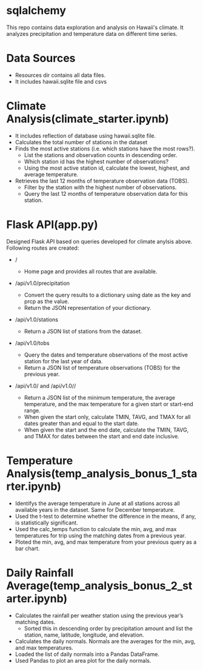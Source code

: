 # sqlalchemy
 
This repo contains data exploration and analysis on Hawaii's climate. It analyzes precipitation and temperature data on different time series.

# Data Sources
- Resources dir contains all data files.
- It includes hawaii.sqlite file and csvs

# Climate Analysis(climate_starter.ipynb)
- It includes reflection of database using hawaii.sqlite file.
- Calculates the total number of stations in the dataset
- Finds the most active stations (i.e. which stations have the most rows?).
    - List the stations and observation counts in descending order.
    - Which station id has the highest number of observations?
    - Using the most active station id, calculate the lowest, highest, and average temperature.
- Retrieves the last 12 months of temperature observation data (TOBS).
    - Filter by the station with the highest number of observations.
    - Query the last 12 months of temperature observation data for this station.

# Flask API(app.py)
Designed Flask API based on queries developed for climate anylsis above. Following routes are created:
- /
  - Home page and provides all routes that are available.

- /api/v1.0/precipitation
  - Convert the query results to a dictionary using date as the key and prcp as the value.
  - Return the JSON representation of your dictionary.

- /api/v1.0/stations
  - Return a JSON list of stations from the dataset.

- /api/v1.0/tobs
  - Query the dates and temperature observations of the most active station for the last year of data.
  - Return a JSON list of temperature observations (TOBS) for the previous year.

- /api/v1.0/<start> and /api/v1.0/<start>/<end>
  - Return a JSON list of the minimum temperature, the average temperature, and the max temperature for a given start or start-end range.
  - When given the start only, calculate TMIN, TAVG, and TMAX for all dates greater than and equal to the start date.
  - When given the start and the end date, calculate the TMIN, TAVG, and TMAX for dates between the start and end date inclusive.

# Temperature Analysis(temp_analysis_bonus_1_starter.ipynb)
- Identifys the average temperature in June at all stations across all available years in the dataset. Same for December temperature.
- Used the t-test to determine whether the difference in the means, if any, is statistically significant.
- Used the calc_temps function to calculate the min, avg, and max temperatures for trip using the matching dates from a previous year.
- Ploted the min, avg, and max temperature from your previous query as a bar chart.

# Daily Rainfall Average(temp_analysis_bonus_2_starter.ipynb)
- Calculates the rainfall per weather station using the previous year’s matching dates.
  - Sorted this in descending order by precipitation amount and list the station, name, latitude, longitude, and elevation.
- Calculates the daily normals. Normals are the averages for the min, avg, and max temperatures.
- Loaded the list of daily normals into a Pandas DataFrame.
- Used Pandas to plot an area plot for the daily normals.


